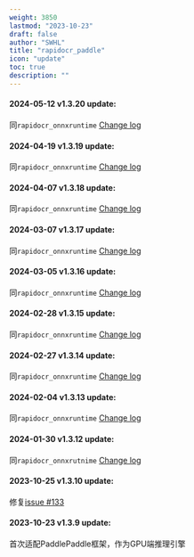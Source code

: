 ```yaml
---
weight: 3850
lastmod: "2023-10-23"
draft: false
author: "SWHL"
title: "rapidocr_paddle"
icon: "update"
toc: true
description: ""
---
```


#### 2024-05-12 v1.3.20 update:
同`rapidocr_onnxruntime` [Change log](./rapidocr.md#️2024-05-12-v1318-update)

#### 2024-04-19 v1.3.19 update:
同`rapidocr_onnxruntime` [Change log](./rapidocr.md#2024-04-19-v1317-update)

#### 2024-04-07 v1.3.18 update:
同`rapidocr_onnxruntime` [Change log](./rapidocr.md#2024-04-07-v1316-update)

#### 2024-03-07 v1.3.17 update:
同`rapidocr_onnxruntime` [Change log](./rapidocr.md#2024-03-07-v1315-update)

#### 2024-03-05 v1.3.16 update:
同`rapidocr_onnxruntime` [Change log](./rapidocr.md#2024-03-05-v1314-update)

#### 2024-02-28 v1.3.15 update:
同`rapidocr_onnxruntime` [Change log](./rapidocr.md#2024-02-28-v1313-update)

#### 2024-02-27 v1.3.14 update:
同`rapidocr_onnxruntime` [Change log](./rapidocr.md#2024-02-27-v1312-update)

#### 2024-02-04 v1.3.13 update:
同`rapidocr_onnxruntime` [Change log](./rapidocr.md#2024-02-04-v1311-update)

#### 2024-01-30 v1.3.12 update:
同`rapidocr_onnxrutnime` [Change log](./rapidocr.md#2024-01-30-v1310-update)

#### 2023-10-25 v1.3.10 update:
修复[issue #133](https://github.com/RapidAI/RapidOCR/issues/133)

#### 2023-10-23 v1.3.9 update:
首次适配PaddlePaddle框架，作为GPU端推理引擎


<script src="https://giscus.app/client.js"
        data-repo="RapidAI/RapidOCRDocs"
        data-repo-id="R_kgDOKS1JHQ"
        data-category="Q&A"
        data-category-id="DIC_kwDOKS1JHc4Ce5E0"
        data-mapping="title"
        data-strict="0"
        data-reactions-enabled="1"
        data-emit-metadata="0"
        data-input-position="top"
        data-theme="preferred_color_scheme"
        data-lang="zh-CN"
        data-loading="lazy"
        crossorigin="anonymous"
        async>
</script>